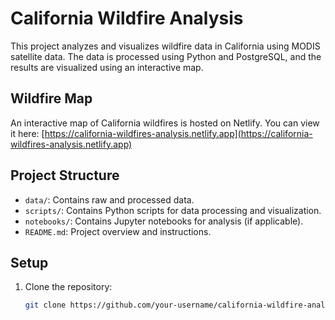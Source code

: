 # California Wildfire Analysis

This project analyzes and visualizes wildfire data in California using MODIS satellite data. The data is processed using Python and PostgreSQL, and the results are visualized using an interactive map.

## Wildfire Map
An interactive map of California wildfires is hosted on Netlify. You can view it here:
[https://california-wildfires-analysis.netlify.app](https://california-wildfires-analysis.netlify.app)

## Project Structure
- `data/`: Contains raw and processed data.
- `scripts/`: Contains Python scripts for data processing and visualization.
- `notebooks/`: Contains Jupyter notebooks for analysis (if applicable).
- `README.md`: Project overview and instructions.

## Setup
1. Clone the repository:
   ```bash
   git clone https://github.com/your-username/california-wildfire-analysis.git